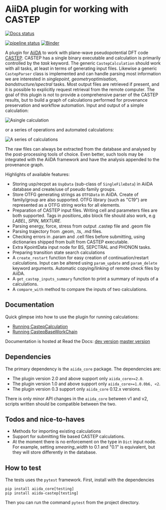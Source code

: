 AiiDA plugin for working with CASTEP
====================================
[![Docs status](https://readthedocs.org/projects/aiida-castep/badge)](http://aiida-castep.readthedocs.io/)

[![pipeline status](https://github.com/zhubonan/aiida-castep/workflows/aiida-castep/badge.svg)](https://github.com/zhubonan/aiida-castep/actions)
[![Binder](https://mybinder.org/badge_logo.svg)](https://mybinder.org/v2/gh/zhubonan/aiida-castep/dev)

A plugin for [AiiDA](https://www.aiida.net) to work with plane-wave pseudopotential DFT code [CASTEP](http://www.castep.org).
CASTEP has a single binary executable and calculation is primarily controlled by the *task* keyword.
The generic `CastepCalculation` should work with all tasks, at least in terms of generating input files.
Likewise a generic `CastepParser` class is implemented and can handle parsing most information we are interested in *singlepoint*, *geometryoptimisation*, *bandstructure/spectral* tasks.
Most output files are retrieved if present, and it is possible to explicitly request retrieval from the remote computer.
The goal of this plugin is not to provide a comprehensive parser of the CASTEP results, but to build a graph of calculations performed for provenance preservation and workflow automation.
Input and output of a simple calculation:

![Asingle calculation](https://github.com/zhubonan/aiida-castep/raw/dev/docs/source/images/Si_bs_example.png)

or a series of operations and automated calculations:

![A series of calculations](https://github.com/zhubonan/aiida-castep/raw/dev/docs/source/images/calc_series_example.png)

The raw files can always be extracted from the database and analysed by the post-processing tools of choice.
Even better, such tools may be integrated with the AiiDA framework and have the analysis appended to the provenance graph.

Highlights of available features:
* Storing usp/recpot as `UspData` (sub-class of `SingleFileData`) in AiiDA database and create/use of pseudo family groups.
* Store OTFG generating strings as `OTFGData` in AiiDA. Create of family/group are also supported. OTFG library (such as "C19") are represented as a OTFG string works for all elements.
* Preparation of CASTEP input files. Writing cell and parameters files are both supported. Tags in *positions_abs* block file should also work, e.g *LABEL*, *SPIN*, *MIXTURE*.
* Parsing energy, force, stress from output .castep file and .geom file
* Parsing trajectory from .geom, .ts, .md files.
* Checking errors in .param and .cell files before submitting, using dictionaries shipped from built from CASTEP executable.
* Extra KpointData input node for BS, SEPCTRAL and PHONON tasks.
* Preparing transition state search calculations
* A `create_restart` function for easy creation of continuation/restart calculations. Input can be altered using `param_update` and `param_delete` keyword arguments. Automatic copying/linking of remote check files by AiiDA.
* A `get_castep_inputs_summary` function to print a summary of inputs of a calculations.
* A `compare_with` method to compare the inputs of two calculations.

Documentation
-------------

Quick glimpse into how to use the plugin for running calculations:

- [Running CastepCalculation](https://nbviewer.org/github/zhubonan/aiida-castep/blob/dev/examples/aiida-castep-quick-start.ipynb)
- [Running CastepBaseWorkChain](https://nbviewer.org/github/zhubonan/aiida-castep/blob/dev/examples/aiida-castep-quick-workchain.ipynb)

Documentation is hosted at Read the Docs:
[dev version](https://aiida-castep.readthedocs.io/en/dev/)
[master version](https://aiida-castep.readthedocs.io/en/master/)


Dependencies
------------

The primary dependency is the `aiida_core` package. The dependencies are:

* The plugin version 2.0 and above support only `aiida_core>=2.0`.
* The plugin version 1.0 and above support only `aiida_core>=1.0.0b6, <2`.
* The plugin version 0.3 support only `aiida_core` 0.12.x versions.

There is only minor API changes in the `aiida_core` between v1 and v2, scripts written should be compatible between the two.

Todos and nice-to-haves
-----------------------

* Methods for importing existing calculations
* Support for submitting file based CASTEP calculations.
* At the moment there is no enforcement on the type in `Dict` input node. For example, setting *smearing_width* to 0.1 and "0.1" is equivalent, but they will store differently in the database.

How to test
-----------

The tests uses the `pytest` framework. First, install with the dependencies
```
pip install aiida_core[testing]
pip install aiida-castep[testing]
```

Then you can run the command `pytest` from the project directory.
